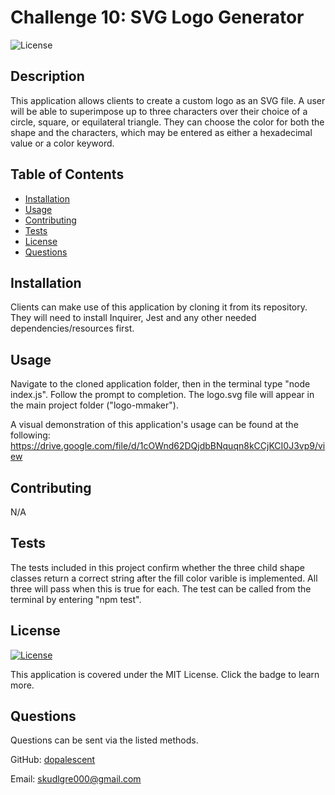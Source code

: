 # Challenge 10: SVG Logo Generator

  ![License](https://img.shields.io/badge/License-MIT-blue)

  ## Description
  This application allows clients to create a custom logo as an SVG file. A user will be able to superimpose up to three characters over their choice of a circle, square, or equilateral triangle. They can choose the color for both the shape and the characters, which may be entered as either a hexadecimal value or a color keyword.
  
  ## Table of Contents
  - [Installation](#installation)
  - [Usage](#usage)
  - [Contributing](#contributing)
  - [Tests](#tests)
  - [License](#license)
  - [Questions](#questions)
  
  ## Installation
  Clients can make use of this application by cloning it from its repository. They will need to install Inquirer, Jest and any other needed dependencies/resources first.
  
  ## Usage
  Navigate to the cloned application folder, then in the terminal type "node index.js". Follow the prompt to completion. The logo.svg file will appear in the main project folder ("logo-mmaker").

  A visual demonstration of this application's usage can be found at the following:
  https://drive.google.com/file/d/1cOWnd62DQjdbBNquqn8kCCjKCI0J3vp9/view
  
  ## Contributing
  N/A
  
  ## Tests
  The tests included in this project confirm whether the three child shape classes return a correct string after the fill color varible is implemented. All three will pass when this is true for each. The test can be called from the terminal by entering "npm test".
  
  ## License
  [![License](https://img.shields.io/badge/License-MIT-blue)](https://www.opensource.org/licenses/MIT)

  This application is covered under the MIT License. Click the badge to learn more.
  
  ## Questions
  Questions can be sent via the listed methods.
  
 
  GitHub: [dopalescent](https://github.com/dopalescent)
  

  Email: skudlgre000@gmail.com
